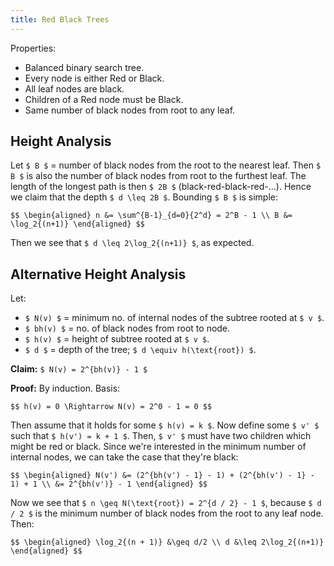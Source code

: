 ```yaml
---
title: Red Black Trees
---
```


Properties:

 - Balanced binary search tree.
 - Every node is either Red or Black.
 - All leaf nodes are black.
 - Children of a Red node must be Black.
 - Same number of black nodes from root to any leaf.

## Height Analysis

Let `$ B $` = number of black nodes from the root to the nearest leaf.
Then `$ B $` is also the number of black nodes from root to the furthest leaf.
The length of the longest path is then `$ 2B $` (black-red-black-red-...).
Hence we claim that the depth `$ d \leq 2B $`. Bounding `$ B $` is simple:

`$$
\begin{aligned}
n &= \sum^{B-1}_{d=0}{2^d} = 2^B - 1 \\
B &= \log_2{(n+1)}
\end{aligned}
$$`

Then we see that `$ d \leq 2\log_2{(n+1)} $`, as expected.

## Alternative Height Analysis

Let:

 - `$ N(v) $` = minimum no. of internal nodes of the subtree rooted at `$ v $`.
 - `$ bh(v) $` = no. of black nodes from root to node.
 - `$ h(v) $` = height of subtree rooted at `$ v $`.
 - `$ d $` = depth of the tree; `$ d \equiv h(\text{root}) $`.

**Claim:** `$ N(v) = 2^{bh(v)} - 1 $`

**Proof:** By induction. Basis:

`$$ h(v) = 0 \Rightarrow N(v) = 2^0 - 1 = 0 $$`

Then assume that it holds for some `$ h(v) = k $`. Now define some `$ v' $` such
that `$ h(v') = k + 1 $`. Then, `$ v' $` must have two children which might be
red or black. Since we're interested in the minimum number of internal nodes,
we can take the case that they're black:

`$$
\begin{aligned}
N(v') &= (2^{bh(v') - 1} - 1) + (2^{bh(v') - 1} - 1) + 1 \\
      &= 2^{bh(v')} - 1
\end{aligned}
$$`

Now we see that `$ n \geq N(\text{root}) = 2^{d / 2} - 1 $`,
because `$ d / 2 $` is the minimum number of black nodes from
the root to any leaf node. Then:

`$$
\begin{aligned}
\log_2{(n + 1)} &\geq d/2 \\
              d &\leq 2\log_2{(n+1)}
\end{aligned}
$$`
